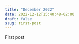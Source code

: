 ```yaml
---
title: "December 2022"
date: 2022-12-12T15:40:48+02:00
draft: false
slug: first-post
---
```




First post